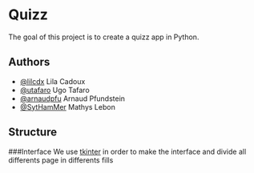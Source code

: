 
# Quizz

The goal of this project is to create a quizz app in Python.


## Authors

- [@lilcdx](https://github.com/lilcdx) Lila Cadoux
- [@utafaro](https://github.com/utafaro) Ugo Tafaro
- [@arnaudpfu](https://github.com/arnaudpfu) Arnaud Pfundstein
- [@SytHamMer](https://github.com/SytHamMer) Mathys Lebon

## Structure

###Interface
We use [tkinter](https://docs.python.org/fr/3/library/tk.html) in order to make the interface and divide all differents page in differents fills 
